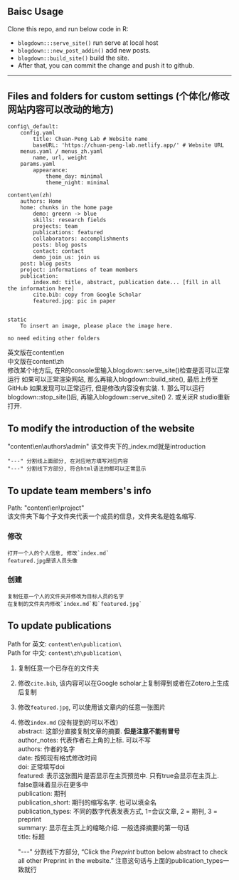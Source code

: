 
## Baisc Usage

Clone this repo, and run below code in R: 
- `blogdown:::serve_site()` run serve at local host
- `blogdown:::new_post_addin()` add new posts. 
- `blogdown::build_site()` build the site. 
- After that, you can commit the change and push it to github.

---

## Files and folders for custom settings (个体化/修改网站内容可以改动的地方)
```
config\_default: 
	config.yaml
		title: Chuan-Peng Lab # Website name
		baseURL: 'https://chuan-peng-lab.netlify.app/' # Website URL 
	menus.yaml / menus_zh.yaml
		name, url, weight
	params.yaml
		appearance:
			theme_day: minimal
			theme_night: minimal

content\en(zh)
	authors: Home
	home: chunks in the home page
		demo: greenn -> blue
		skills: research fields
		projects: team
		publications: featured
		collaborators: accomplishments
		posts: blog posts
		contact: contact
		demo_join_us: join us
	post: blog posts
	project: informations of team members
	publication: 
		index.md: title, abstract, publication date... [fill in all the information here]
		cite.bib: copy from Google Scholar
		featured.jpg: pic in paper


static
	To insert an image, please place the image here.

no need editing other folders
```

英文版在content\en\
中文版在content\zh\
修改某个地方后, 在R的console里输入blogdown::serve_site()检查是否可以正常运行
如果可以正常渲染网站, 那么再输入blogdown::build_site(), 最后上传至GitHub
如果发现可以正常运行, 但是修改内容没有实装. 
	1. 那么可以运行blogdown::stop_site()后, 再输入blogdown::serve_site()
	2. 或关闭R studio重新打开. 

## To modify the introduction of the website
"content\en\authors\admin\"
该文件夹下的_index.md就是introduction

	"---" 分割线上面部分, 在对应地方填写对应内容 
	"---" 分割线下方部分, 符合html语法的都可以正常显示

## To update team members's info
Path: "content\en\project\" \
该文件夹下每个子文件夹代表一个成员的信息，文件夹名是姓名缩写. 

### 修改
	打开一个人的个人信息, 修改`index.md`
	featured.jpg是该人员头像
### 创建
	复制任意一个人的文件夹并修改为目标人员的名字
	在复制的文件夹内修改`index.md`和`featured.jpg`

## To update publications
Path for 英文: `content\en\publication\` \
Path for 中文: `content\zh\publication\`

1. 复制任意一个已存在的文件夹
2. 修改`cite.bib`, 该内容可以在Google scholar上复制得到或者在Zotero上生成后复制
3. 修改`featured.jpg`, 可以使用该文章内的任意一张图片
4. 修改`index.md` (没有提到的可以不改) \
	abstract: 这部分直接复制文章的摘要. **但是注意不能有冒号** \
	author_notes: 代表作者右上角的上标. 可以不写 \
	authors: 作者的名字 \
	date: 按照现有格式修改时间 \
	doi: 正常填写doi \
	featured: 表示这张图片是否显示在主页预览中. 只有true会显示在主页上. false意味着显示在更多中 \
	publication: 期刊 \
	publication_short: 期刊的缩写名字. 也可以填全名 \
	publication_types: 不同的数字代表发表方式, 1=会议文章, 2 = 期刊, 3 = preprint \
	summary: 显示在主页上的缩略介绍. 一般选择摘要的第一句话 \
	title: 标题

	"---" 分割线下方部分, 
	“Click the _Preprint_ button below abstract to check all other Preprint in the website.”
	注意这句话与上面的publication_types一致就行
	
	